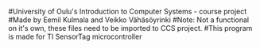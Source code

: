 #University of Oulu's Introduction to Computer Systems - course project
#Made by Eemil Kulmala and Veikko Vähäsöyrinki
#Note: Not a functional on it's own, these files need to be imported to CCS project.
#This program is made for TI SensorTag microcontroller
